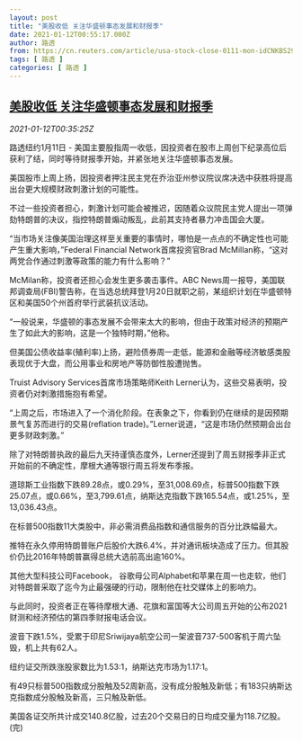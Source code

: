 ```yaml
---
layout: post
title: "美股收低 关注华盛顿事态发展和财报季"
date: 2021-01-12T00:55:17.000Z
author: 路透
from: https://cn.reuters.com/article/usa-stock-close-0111-mon-idCNKBS29H024
tags: [ 路透 ]
categories: [ 路透 ]
---
```

<!--1610412917000-->
[美股收低 关注华盛顿事态发展和财报季](https://cn.reuters.com/article/usa-stock-close-0111-mon-idCNKBS29H024)
------

<div>
<div><i>2021-01-12T00:35:25Z</i></div><p>路透纽约1月11日 - 美国主要股指周一收低，因投资者在股市上周创下纪录高位后获利了结，同时等待财报季开始，并紧张地关注华盛顿事态发展。</p><p>美国股市上周上扬，因投资者押注民主党在乔治亚州参议院议席决选中获胜将提高出台更大规模财政刺激计划的可能性。</p><p>不过一些投资者担心，刺激计划可能会被推迟，因随着众议院民主党人提出一项弹劾特朗普的决议，指控特朗普煽动叛乱，此前其支持者暴力冲击国会大厦。</p><p>“当市场关注像美国治理这样至关重要的事情时，哪怕是一点点的不确定性也可能产生重大影响，”Federal Financial Network首席投资官Brad McMillan称，“这对两党合作通过刺激等政策的能力有什么影响？”</p><p>McMilan称，投资者还担心会发生更多袭击事件。ABC News周一报导，美国联邦调查局(FBI)警告称，在当选总统拜登1月20日就职之前，某组织计划在华盛顿特区和美国50个州首府举行武装抗议活动。</p><p>“一般说来，华盛顿的事态发展不会带来太大的影响，但由于政策对经济的预期产生了如此大的影响，这是一个独特时期，”他称。</p><p>但美国公债收益率(殖利率)上扬，避险债券周一走低，能源和金融等经济敏感类股表现优于大盘，而公用事业和房地产等防御性股遭抛售。</p><p>Truist Advisory Services首席市场策略师Keith Lerner认为，这些交易表明，投资者仍对刺激措施抱有希望。</p><p>“上周之后，市场进入了一个消化阶段。在表象之下，你看到仍在继续的是因预期景气复苏而进行的交易(reflation trade)。”Lerner说道，“这是市场仍然预期会出台更多财政刺激。”</p><p>除了对特朗普执政的最后九天持谨慎态度外，Lerner还提到了周五财报季非正式开始前的不确定性，摩根大通等银行周五将发布季报。</p><p>道琼斯工业指数下跌89.28点，或0.29%，至31,008.69点，标普500指数下跌25.07点，或0.66%，至3,799.61点，纳斯达克指数下跌165.54点，或1.25%，至13,036.43点。</p><p>在标普500指数11大类股中，非必需消费品指数和通信服务的百分比跌幅最大。</p><p>推特在永久停用特朗普账户后股价大跌6.4%，并对通讯板块造成了压力。但其股价仍比2016年特朗普赢得总统大选前高出逾160%。</p><p>其他大型科技公司Facebook， 谷歌母公司Alphabet和苹果在周一也走软，他们对特朗普采取了迄今为止最强硬的行动，限制他在社交媒体上的影响力。</p><p>与此同时，投资者正在等待摩根大通、花旗和富国等大公司周五开始的公布2021财测和经济预估的第四季财报电话会议。</p><p>波音下跌1.5%，受累于印尼Sriwijaya航空公司一架波音737-500客机于周六坠毁，机上共有62人。</p><p>纽约证交所跌涨股家数比为1.53:1，纳斯达克市场为1.17:1。</p><p>有49只标普500指数成分股触及52周新高，没有成分股触及新低；有183只纳斯达克指数成分股触及新高，三只触及新低。</p><p>美国各证交所共计成交140.8亿股，过去20个交易日的日均成交量为118.7亿股。(完)</p>
</div>
